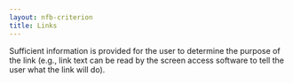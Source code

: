 ```yaml
---
layout: nfb-criterion
title: Links
---
```

Sufficient information is provided for the user to determine the purpose of the link (e.g., link text can be read by the screen access software to tell the user what the link will do).